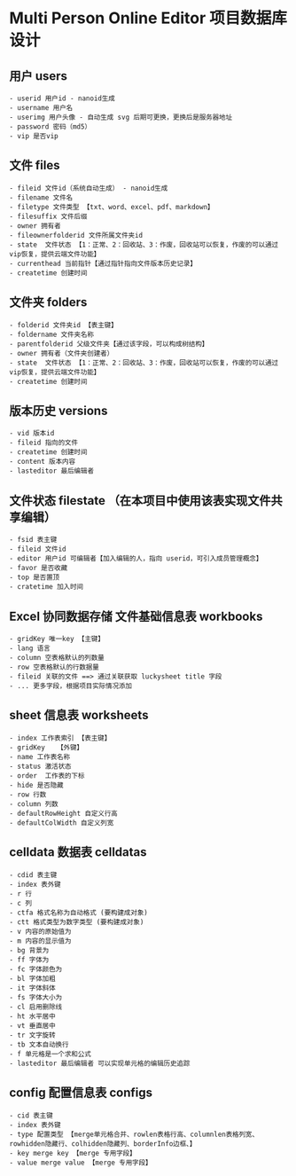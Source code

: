# Multi Person Online Editor 项目数据库设计

## 用户 users

    - userid 用户id - nanoid生成
    - username 用户名
    - userimg 用户头像 - 自动生成 svg 后期可更换，更换后是服务器地址
    - password 密码（md5）
    - vip 是否vip
  
## 文件 files

    - fileid 文件id（系统自动生成） - nanoid生成
    - filename 文件名
    - filetype 文件类型 【txt、word、excel、pdf、markdown】
    - filesuffix 文件后缀
    - owner 拥有者
    - fileownerfolderid 文件所属文件夹id
    - state  文件状态 【1：正常、2：回收站、3：作废，回收站可以恢复，作废的可以通过vip恢复，提供云端文件功能】
    - currenthead 当前指针【通过指针指向文件版本历史记录】
    - createtime 创建时间

## 文件夹 folders

    - folderid 文件夹id 【表主键】
    - foldername 文件夹名称
    - parentfolderid 父级文件夹【通过该字段，可以构成树结构】
    - owner 拥有者（文件夹创建者）
    - state  文件状态 【1：正常、2：回收站、3：作废，回收站可以恢复，作废的可以通过vip恢复，提供云端文件功能】
    - createtime 创建时间

## 版本历史 versions

    - vid 版本id
    - fileid 指向的文件
    - createtime 创建时间
    - content 版本内容
    - lasteditor 最后编辑者

## 文件状态 filestate （在本项目中使用该表实现文件共享编辑）

    - fsid 表主键
    - fileid 文件id
    - editor 用户id 可编辑者【加入编辑的人，指向 userid，可引入成员管理概念】
    - favor 是否收藏
    - top 是否置顶
    - cratetime 加入时间

## Excel 协同数据存储 文件基础信息表 workbooks

    - gridKey 唯一key 【主键】
    - lang 语言
    - column 空表格默认的列数量
    - row 空表格默认的行数据量
    - fileid 关联的文件 ==> 通过关联获取 luckysheet title 字段
    - ... 更多字段，根据项目实际情况添加

## sheet 信息表 worksheets

    - index 工作表索引 【表主键】
    - gridKey   【外键】
    - name 工作表名称
    - status 激活状态
    - order  工作表的下标
    - hide 是否隐藏
    - row 行数
    - column 列数
    - defaultRowHeight 自定义行高
    - defaultColWidth 自定义列宽

## celldata 数据表 celldatas

    - cdid 表主键
    - index 表外键
    - r 行
    - c 列
    - ctfa 格式名称为自动格式 (要构建成对象)
    - ctt 格式类型为数字类型 (要构建成对象)
    - v 内容的原始值为
    - m 内容的显示值为
    - bg 背景为
    - ff 字体为
    - fc 字体颜色为
    - bl 字体加粗
    - it 字体斜体
    - fs 字体大小为
    - cl 启用删除线
    - ht 水平居中
    - vt 垂直居中
    - tr 文字旋转
    - tb 文本自动换行
    - f 单元格是一个求和公式
    - lasteditor 最后编辑者 可以实现单元格的编辑历史追踪
  
## config 配置信息表 configs

    - cid 表主键
    - index 表外键
    - type 配置类型 【merge单元格合并、rowlen表格行高、columnlen表格列宽、rowhidden隐藏行、colhidden隐藏列、borderInfo边框、】
    - key merge key 【merge 专用字段】
    - value merge value 【merge 专用字段】
